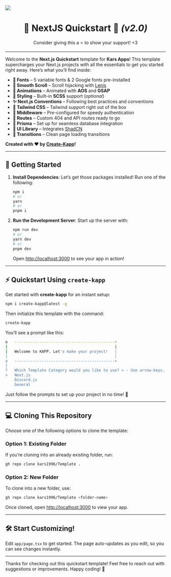 <a href="https://kars.bio" align="center">
    <img src="https://files.catbox.moe/2xyn5h.png" align="center" />
</a>

<h1 align="center">🚀 NextJS Quickstart 👑 <i>(v2.0)</i></h1>

<p align="center">Consider giving this a ⭐ to show your support! <3</p>

---

Welcome to the **Next.js Quickstart** template for **Kars Apps**! This template supercharges your Next.js projects with all the essentials to get you started right away. Here’s what you’ll find inside:

- **🎨 Fonts** – 5 variable fonts & 2 Google fonts pre-installed
- **🔄 Smooth Scroll** – Scroll hijacking with [Lenis](https://lenis.darkroom.engineering/)
- **🎉 Animations** – Animated with **AOS** and **GSAP**
- **💅 Styling** – Built-in **SCSS** support (*optional*)
- **✨ Next.js Conventions** – Following best practices and conventions
- **🌈 Tailwind CSS** – Tailwind support right out of the box
- **🔐 Middleware** – Pre-configured for speedy authentication
- **📂 Routes** – Custom 404 and API routes ready to go
- **🔗 Prisma** – Set up for seamless database integration
- **🧩 UI Library** – Integrates [ShadCN](https://ui.shadcn.com)
- **🚀 Transitions** – Clean page loading transitions

**Created with ❤️ by [Create-Kapp](https://github.com/kars1996/create-kapp)!**

---

## 🚀 Getting Started

1. **Install Dependencies**: Let’s get those packages installed! Run one of the following:

   ```bash
   npm i
   # or
   yarn
   # or
   pnpm i
   ```

2. **Run the Development Server**: Start up the server with:

   ```bash
   npm run dev
   # or
   yarn dev
   # or
   pnpm dev
   ```

   Open [http://localhost:3000](http://localhost:3000) to see your app in action!

---

## ⚡ Quickstart Using `create-kapp`

Get started with **create-kapp** for an instant setup:

```bash
npm i create-kapp@latest -g
```

Then initialize this template with the command:

```bash
create-kapp
```

You’ll see a prompt like this:

```bash
o   --------------------------------------------+
|                                               |
|   Welcome to KAPP. Let's make your project!   |
|                                               |
o   --------------------------------------------+
|
?   Which Template Category would you like to use? » - Use arrow-keys. Return to submit.
>   Next.js
    Discord.js
    General
```

Just follow the prompts to set up your project in no time! 🚀

---

## 💻 Cloning This Repository

Choose one of the following options to clone the template:

### Option 1: Existing Folder

If you’re cloning into an already existing folder, run:

```bash
gh repo clone kars1996/Template .
```

### Option 2: New Folder

To clone into a new folder, use:

```bash
gh repo clone kars1996/Template <folder-name>
```

Once cloned, open [http://localhost:3000](http://localhost:3000) to view your app.

---

## 🛠️ Start Customizing!

Edit `app/page.tsx` to get started. The page auto-updates as you edit, so you can see changes instantly.

---

Thanks for checking out this quickstart template! Feel free to reach out with suggestions or improvements. Happy coding! 🎉